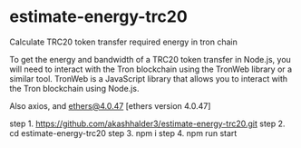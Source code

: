 # estimate-energy-trc20
Calculate TRC20 token transfer required energy in tron chain

To get the energy and bandwidth of a TRC20 token transfer in Node.js, you will need to interact with the Tron blockchain using the TronWeb library or a similar tool. TronWeb is a JavaScript library that allows you to interact with the Tron blockchain using Node.js. 

Also axios, and ethers@4.0.47 [ethers version 4.0.47]

step 1. https://github.com/akashhalder3/estimate-energy-trc20.git
step 2. cd estimate-energy-trc20
step 3. npm i
step 4. npm run start




